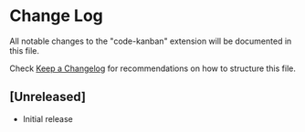 # Change Log

All notable changes to the "code-kanban" extension will be documented in this file.

Check [Keep a Changelog](http://keepachangelog.com/) for recommendations on how to structure this file.

## [Unreleased]

- Initial release